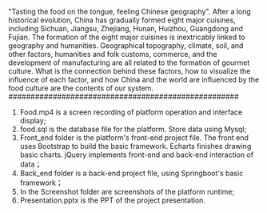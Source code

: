 
"Tasting the food on the tongue, feeling Chinese geography". After a long historical evolution, China has gradually formed eight major cuisines, including Sichuan, Jiangsu, Zhejiang, Hunan, Huizhou, Guangdong and Fujian. The formation of the eight major cuisines is inextricably linked to geography and humanities. Geographical topography, climate, soil, and other factors, humanities and folk customs, commerce, and the development of manufacturing are all related to the formation of gourmet culture. What is the connection behind these factors, how to visualize the influence of each factor, and how China and the world are influenced by the food culture are the contents of our system.
 
####################################################

1. Food.mp4 is a screen recording of platform operation and interface display;
2. food.sql is the database file for the platform. Store data using Mysql;
3. Front_end folder is the platform's front-end project file. The front end uses Bootstrap to build the basic framework. Echarts finishes drawing basic charts. jQuery implements front-end and back-end interaction of data；
4. Back_end folder  is a back-end project file, using Springboot's basic framework；
5. In the Screenshot folder are screenshots of the platform runtime;
6. Presentation.pptx is the PPT of the project presentation.

